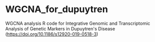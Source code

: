 # WGCNA_for_dupuytren
WGCNA analysis R code for Integrative Genomic and Transcriptomic Analysis of Genetic Markers in Dupuytren's Disease
(https://doi.org/10.1186/s12920-019-0518-3)
